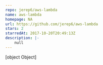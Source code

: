 ```yaml
---
repo: jerep6/aws-lambda
name: aws-lambda
homepage: NA
url: https://github.com/jerep6/aws-lambda
stars: 2
starredAt: 2017-10-20T20:49:13Z
description: |-
    null
---
```


[object Object]
